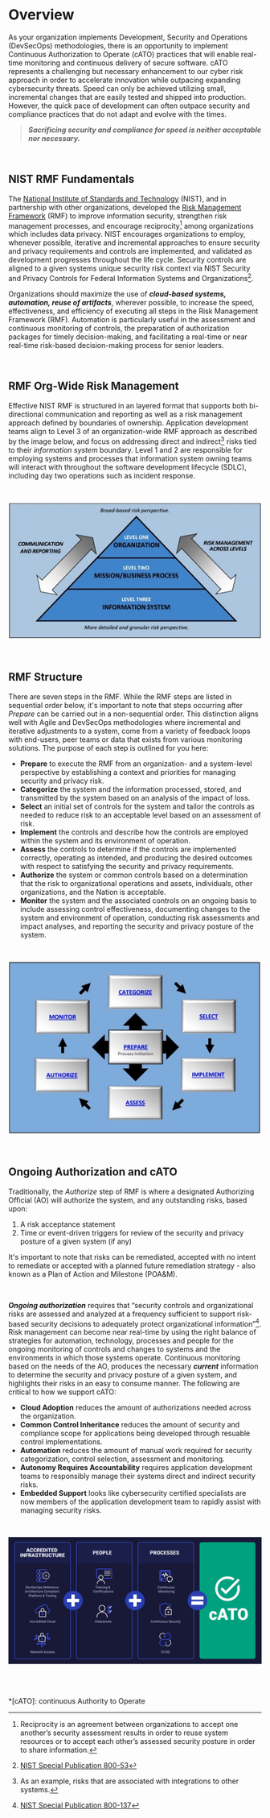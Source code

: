 # Overview

As your organization implements Development, Security and Operations (DevSecOps) methodologies, there is an opportunity to implement Continuous Authorization to Operate (cATO) practices that will enable real-time monitoring and continuous delivery of secure software. cATO represents a challenging but necessary enhancement to our cyber risk approach in order to accelerate innovation while outpacing expanding cybersecurity threats. Speed can only be achieved utilizing small, incremental changes that are easily tested and shipped into production. However, the quick pace of development can often outpace security and compliance practices that do not adapt and evolve with the times.

> ***Sacrificing security and compliance for speed is neither acceptable nor necessary.***

<br/>

## NIST RMF Fundamentals

The [National Institute of Standards and Technology](https://www.nist.gov/) (NIST), and in partnership with other organizations, developed the [Risk Management Framework](https://csrc.nist.gov/projects/risk-management) (RMF) to improve information security, strengthen risk management processes, and encourage reciprocity[^1] among organizations which includes data privacy. NIST encourages organizations to employ, whenever possible, iterative and incremental approaches to ensure security and privacy requirements and controls are implemented, and validated as development progresses throughout the life cycle. Security controls are aligned to a given systems unique security risk context via NIST Security and Privacy Controls for Federal Information Systems and Organizations[^2].

Organizations should maximize the use of ***cloud-based systems, automation, reuse of artifacts***, wherever possible, to increase the speed, effectiveness, and efficiency of executing all steps in the Risk Management Framework (RMF). Automation is particularly useful in the assessment and continuous monitoring of controls, the preparation of authorization packages for timely decision-making, and  facilitating a real-time or near real-time risk-based decision-making process for senior leaders.

<br/>

## RMF Org-Wide Risk Management

Effective NIST RMF is structured in an layered format that supports both bi-directional communication and reporting as well as a risk management approach defined by boundaries of ownership. Application development teams align to Level 3 of an organization-wide RMF approach as described by the image below, and focus on addressing direct and indirect[^3] risks tied to their *information system* boundary. Level 1 and 2 are responsible for employing systems and processes that information system owning teams will interact with throughout the software development lifecycle (SDLC), including day two operations such as incident response.

<br/> 

![This is an image](images/rmfOrgApproach.png)

<br/>

## RMF Structure

There are seven steps in the RMF. While the RMF steps are listed in sequential order below, it's important to note that steps occurring after *Prepare* can be carried out in a non-sequential order. This distinction aligns well with Agile and DevSecOps methodologies where incremental and iterative adjustments to a system, come from a variety of feedback loops with end-users, peer teams or data that exists from various monitoring solutions. The purpose of each step is outlined for you here:

- **Prepare** to execute the RMF from an organization- and a system-level perspective by establishing a context and priorities for managing security and privacy risk.
- **Categorize** the system and the information processed, stored, and transmitted by the system based on an analysis of the impact of loss.
- **Select** an initial set of controls for the system and tailor the controls as needed to reduce risk to an acceptable level based on an assessment of risk. 
- **Implement** the controls and describe how the controls are employed within the system and its environment of operation. 
- **Assess** the controls to determine if the controls are implemented correctly, operating as intended, and producing the desired outcomes with respect to satisfying the security and privacy requirements. 
- **Authorize** the system or common controls based on a determination that the risk to organizational operations and assets, individuals, other organizations, and the Nation is acceptable. 
- **Monitor** the system and the associated controls on an ongoing basis to include assessing control effectiveness, documenting changes to the system and environment of operation, conducting risk assessments and impact analyses, and reporting the security and privacy posture of the system.   

<br/> 

![This is an image](images/rmfSteps.png)

<br/>

## Ongoing Authorization and cATO

Traditionally, the *Authorize* step of RMF is where a designated Authorizing Official (AO) will authorize the system, and any outstanding risks, based upon:

1. A risk acceptance statement
2. Time or event-driven triggers for review of the security and privacy posture of a given system (if any)

It's important to note that risks can be remediated, accepted with no intent to remediate or accepted with a planned future remediation strategy - also known as a Plan of Action and Milestone (POA&M).

<br/>

***Ongoing authorization*** requires that “security controls and organizational risks are assessed and analyzed at a frequency sufficient to support risk-based security decisions to adequately protect organizational information”[^4]. Risk management can become near real-time by using the right balance of strategies for automation, technology, processes and people for the ongoing monitoring of controls and changes to systems and the environments in which those systems operate. Continuous monitoring based on the needs of the AO, produces the necessary ***current*** information to determine the security and privacy posture of a given system, and highlights their risks in an easy to consume manner. The following are critical to how we support cATO:

- **Cloud Adoption** reduces the amount of authorizations needed across the organization.
- **Common Control Inheritance** reduces the amount of security and compliance scope for applications being developed through resuable control implementations.
- **Automation** reduces the amount of manual work required for security categorization, control selection, assessment and monitoring.
- **Autonomy Requires Accountability** requires application development teams to responsibly manage their systems direct and indirect security risks.
- **Embedded Support** looks like cybersecurity certified specialists are now members of the application development team to rapidly assist with managing security risks. 

<br/>

![This is an image](images/cATO.png)

<br/><br/>

*[cATO]: continuous Authority to Operate
[^1]: Reciprocity is an agreement between organizations to accept one another’s security assessment results in order to reuse system resources or to accept each other’s assessed security posture in order to share information. 
[^2]: [NIST Special Publication 800-53](https://doi.org/10.6028/NIST.SP.800-53r5)
[^3]: As an example, risks that are associated with integrations to other systems.
[^4]: [NIST Special Publication 800-137](https://doi.org/10.6028/NIST.SP.800-137)
